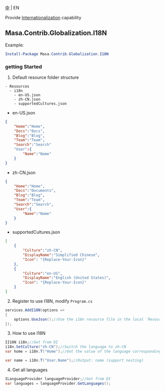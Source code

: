 [中](README.zh-CN.md) | EN

Provide [Internationalization](https://developer.mozilla.org/zh-CN/docs/Mozilla/Add-ons/WebExtensions/Internationalization) capability

## Masa.Contrib.Globalization.I18N

Example:

``` powershell
Install-Package Masa.Contrib.Globalization.I18N
```

### getting Started

1. Default resource folder structure

``` structure
- Resources
  - i18n
    - en-US.json
    - zh-CN.json
    - supportedCultures.json
```

* en-US.json

``` en-US.json
{
    "Home":"Home",
    "Docs":"Docs",
    "Blog":"Blog",
    "Team":"Team",
    "Search":"Search"
    "User":{
        "Name":"Name"
    }
}
```

* zh-CN.json

``` zh-CN.json
{
    "Home":"Home",
    "Docs":"Documents",
    "Blog":"Blog",
    "Team":"Team",
    "Search":"Search",
    "User":{
        "Name":"Name"
    }
}
```

* supportedCultures.json

``` supportedCultures.json
[
    {
        "Culture":"zh-CN",
        "DisplayName":"Simplified Chinese",
        "Icon": "{Replace-Your-Icon}"
    },
    {
        "Culture":"en-US",
        "DisplayName":"English (United States)",
        "Icon": "{Replace-Your-Icon}"
    }
]
```

2. Register to use I18N, modify `Program.cs`

``` C#
services.AddI18N(options =>
{
    options.UseJson();//Use the i18n resource file in the local `Resources/i18n` folder
});
```

3. How to use I18N

``` C#
II18N i18n;//Get from DI
i18n.SetCulture("zh-CN");//Switch the language to zh-CN
var home = i18n.T("Home");//Get the value of the language corresponding to the key value Home, this method call will return "Home";

var name = i18n.T("User.Name");//Output: name (support nesting)
```

4. Get all languages

``` C#
ILanguageProvider languageProvider;//Get from DI
var languages = languageProvider.GetLanguages();
```